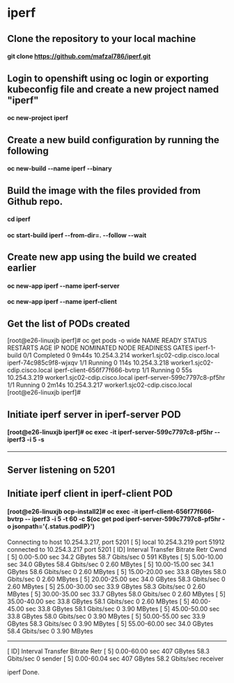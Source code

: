 # iperf

## Clone the repository to your local machine
#### git clone https://github.com/mafzal786/iperf.git

## Login to openshift using oc login or exporting kubeconfig file and create a new project named "iperf"
#### oc new-project iperf

## Create a new build configuration by running the following
#### oc new-build --name iperf --binary

## Build the image with the files provided from Github repo.
#### cd iperf
#### oc start-build iperf --from-dir=. --follow --wait

## Create new app using the build we created earlier
#### oc new-app iperf --name iperf-server
#### oc new-app iperf --name iperf-client


## Get the list of PODs created

[root@e26-linuxjb iperf]# oc get pods -o wide
NAME                            READY   STATUS      RESTARTS   AGE     IP             NODE                             NOMINATED NODE   READINESS GATES
iperf-1-build                   0/1     Completed   0          9m44s   10.254.3.214   worker1.sjc02-cdip.cisco.local   <none>           <none>
iperf-74c985c9f8-wjxqv          1/1     Running     0          114s    10.254.3.218   worker1.sjc02-cdip.cisco.local   <none>           <none>
iperf-client-656f77f666-bvtrp   1/1     Running     0          55s     10.254.3.219   worker1.sjc02-cdip.cisco.local   <none>           <none>
iperf-server-599c7797c8-pf5hr   1/1     Running     0          2m14s   10.254.3.217   worker1.sjc02-cdip.cisco.local   <none>           <none>
[root@e26-linuxjb iperf]#
  
  
## Initiate iperf server in iperf-server POD
#### [root@e26-linuxjb iperf]# oc exec -it iperf-server-599c7797c8-pf5hr -- iperf3 -i 5 -s
-----------------------------------------------------------
Server listening on 5201
-----------------------------------------------------------
  
## Initiate iperf client in iperf-client POD
#### [root@e26-linuxjb ocp-install2]# oc exec -it iperf-client-656f77f666-bvtrp -- iperf3 -i 5 -t 60 -c $(oc get pod iperf-server-599c7797c8-pf5hr -o jsonpath='{.status.podIP}')
Connecting to host 10.254.3.217, port 5201
[  5] local 10.254.3.219 port 51912 connected to 10.254.3.217 port 5201
[ ID] Interval           Transfer     Bitrate         Retr  Cwnd
[  5]   0.00-5.00   sec  34.2 GBytes  58.7 Gbits/sec    0    591 KBytes
[  5]   5.00-10.00  sec  34.0 GBytes  58.4 Gbits/sec    0   2.60 MBytes
[  5]  10.00-15.00  sec  34.1 GBytes  58.6 Gbits/sec    0   2.60 MBytes
[  5]  15.00-20.00  sec  33.8 GBytes  58.0 Gbits/sec    0   2.60 MBytes
[  5]  20.00-25.00  sec  34.0 GBytes  58.3 Gbits/sec    0   2.60 MBytes
[  5]  25.00-30.00  sec  33.9 GBytes  58.3 Gbits/sec    0   2.60 MBytes
[  5]  30.00-35.00  sec  33.7 GBytes  58.0 Gbits/sec    0   2.60 MBytes
[  5]  35.00-40.00  sec  33.8 GBytes  58.1 Gbits/sec    0   2.60 MBytes
[  5]  40.00-45.00  sec  33.8 GBytes  58.1 Gbits/sec    0   3.90 MBytes
[  5]  45.00-50.00  sec  33.8 GBytes  58.0 Gbits/sec    0   3.90 MBytes
[  5]  50.00-55.00  sec  33.9 GBytes  58.3 Gbits/sec    0   3.90 MBytes
[  5]  55.00-60.00  sec  34.0 GBytes  58.4 Gbits/sec    0   3.90 MBytes
- - - - - - - - - - - - - - - - - - - - - - - - -
[ ID] Interval           Transfer     Bitrate         Retr
[  5]   0.00-60.00  sec   407 GBytes  58.3 Gbits/sec    0             sender
[  5]   0.00-60.04  sec   407 GBytes  58.2 Gbits/sec                  receiver

iperf Done.
  

  




 
 
